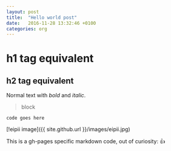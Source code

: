 ```yaml
---
layout: post
title:  "Hello world post"
date:   2016-11-28 13:32:46 +0100
categories: org
---
```

# h1 tag equivalent

## h2 tag equivalent

Normal text with *bold* and _italic_.

> block

``` code goes here ```

[!eipii image]({{ site.github.url }}/images/eipii.jpg)

This is a gh-pages specific markdown code, out of curiosity: :+1: